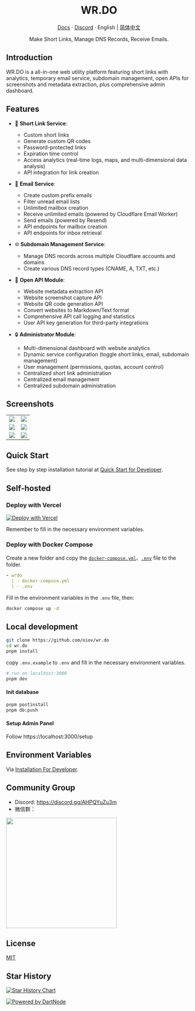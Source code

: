 <div align="center">
  <h1>WR.DO</h1>
  <p><a href="https://wr.do/docs/developer">Docs</a> · <a href="https://discord.gg/AHPQYuZu3m">Discord</a> · English | <a href="/README-zh.md">简体中文</a></p>
  <p>Make Short Links, Manage DNS Records, Receive Emails.</p>
</div>

## Introduction

WR.DO is a all-in-one web utility platform featuring short links with analytics, temporary email service, subdomain management, open APIs for screenshots and metadata extraction, plus comprehensive admin dashboard.

## Features

- 🔗 **Short Link Service**:
  - Custom short links
  - Generate custom QR codes
  - Password-protected links
  - Expiration time control
  - Access analytics (real-time logs, maps, and multi-dimensional data analysis)
  - API integration for link creation

- 📮 **Email Service**:
  - Create custom prefix emails
  - Filter unread email lists
  - Unlimited mailbox creation
  - Receive unlimited emails (powered by Cloudflare Email Worker)
  - Send emails (powered by Resend)
  - API endpoints for mailbox creation
  - API endpoints for inbox retrieval

- 🌐 **Subdomain Management Service**:
  - Manage DNS records across multiple Cloudflare accounts and domains
  - Create various DNS record types (CNAME, A, TXT, etc.)

- 📡 **Open API Module**:
  - Website metadata extraction API
  - Website screenshot capture API
  - Website QR code generation API
  - Convert websites to Markdown/Text format
  - Comprehensive API call logging and statistics
  - User API key generation for third-party integrations
  
- 🔒 **Administrator Module**:
  - Multi-dimensional dashboard with website analytics
  - Dynamic service configuration (toggle short links, email, subdomain management)
  - User management (permissions, quotas, account control)
  - Centralized short link administration
  - Centralized email management
  - Centralized subdomain administration

## Screenshots

<table>
  <tr>
    <td><img src="https://wr.do/_static/images/light-preview.png" /></td>
    <td><img src="https://wr.do/_static/images/example_02.png" /></td>
  </tr>
  <tr>
    <td><img src="https://wr.do/_static/images/example_01.png" /></td>
    <td><img src="https://wr.do/_static/images/realtime-globe.png" /></td>
  </tr>
  <tr>
    <td><img src="https://wr.do/_static/images/example_03.png" /></td>
    <td><img src="https://wr.do/_static/images/domains.png" /></td>
  </tr>
</table>


## Quick Start

See step by step installation tutorial at [Quick Start for Developer](https://wr.do/docs/developer/quick-start).

## Self-hosted

### Deploy with Vercel

[![Deploy with Vercel](https://vercel.com/button)](https://vercel.com/new/clone?repository-url=https://github.com/oiov/wr.do.git&project-name=wrdo&env=DATABASE_URL&env=AUTH_SECRET&env=RESEND_API_KEY&env=NEXT_PUBLIC_EMAIL_R2_DOMAIN&env=NEXT_PUBLIC_OPEN_SIGNUP&env=GITHUB_TOKEN)

Remember to fill in the necessary environment variables.

### Deploy with Docker Compose

Create a new folder and copy the [`docker-compose.yml`](https://github.com/oiov/wr.do/blob/main/docker-compose.yml)、[`.env`](https://github.com/oiov/wr.do/blob/main/.env.example) file to the folder.

```yml
- wrdo
  | - docker-compose.yml
  | - .env
```

Fill in the environment variables in the `.env` file, then: 

```bash
docker compose up -d
```

## Local development

```bash
git clone https://github.com/oiov/wr.do
cd wr.do
pnpm install
```

copy `.env.example` to `.env` and fill in the necessary environment variables.

```bash
# run on localhost:3000
pnpm dev
```

#### Init database

```bash
pnpm postinstall
pnpm db:push
```

#### Setup Admin Panel

Follow https://localhost:3000/setup

## Environment Variables

Via [Installation For Developer](https://wr.do/docs/developer).

## Community Group

- Discord: https://discord.gg/AHPQYuZu3m
- 微信群：

<img width="300" src="https://wr.do/s/group" />

## License

[MIT](/LICENSE.md)

## Star History

<a href="https://star-history.com/#oiov/wr.do&Date">
 <picture>
   <source media="(prefers-color-scheme: dark)" srcset="https://api.star-history.com/svg?repos=oiov/wr.do&type=Date&theme=dark" />
   <source media="(prefers-color-scheme: light)" srcset="https://api.star-history.com/svg?repos=oiov/wr.do&type=Date" />
   <img alt="Star History Chart" src="https://api.star-history.com/svg?repos=oiov/wr.do&type=Date" />
 </picture>
</a>

[![Powered by DartNode](https://dartnode.com/branding/DN-Open-Source-sm.png)](https://dartnode.com "Powered by DartNode - Free VPS for Open Source")
